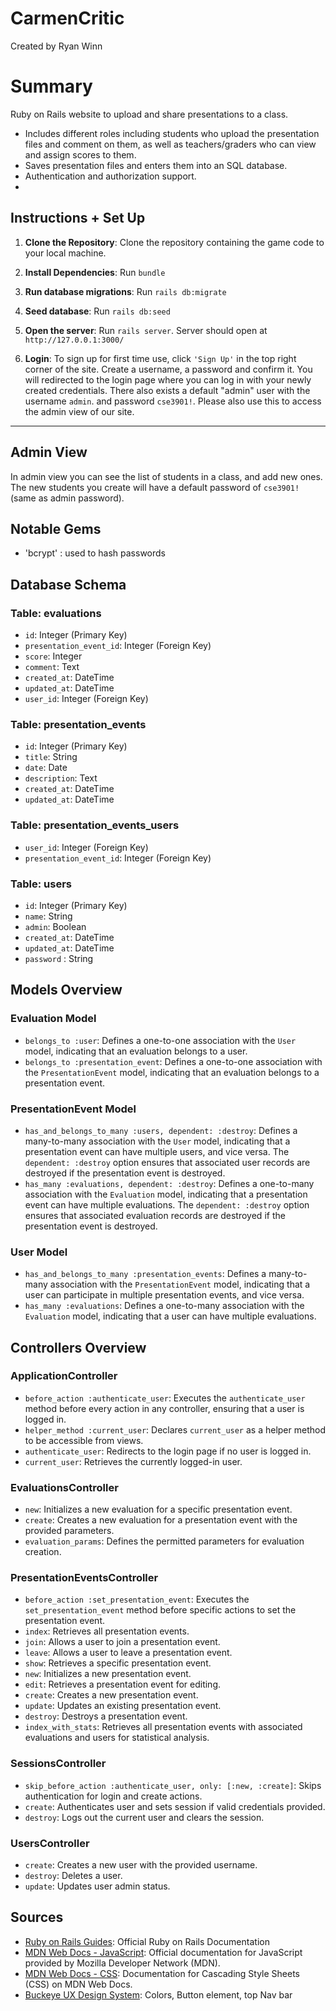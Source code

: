 # CarmenCritic

Created by Ryan Winn

# Summary

Ruby on Rails website to upload and share presentations to a class. 
- Includes different roles including students who upload the presentation files and comment on them, as well as teachers/graders who can view and assign scores to them.
- Saves presentation files and enters them into an SQL database.
- Authentication and authorization support.
- 

## Instructions + Set Up

1. **Clone the Repository**: Clone the repository containing the game code to your local machine.

2. **Install Dependencies**: Run ```bundle```

3. **Run database migrations**: Run ```rails db:migrate```

4. **Seed database**: Run ```rails db:seed```

5. **Open the server**: Run ```rails server```. Server should open at ```http://127.0.0.1:3000/```

6. **Login**: To sign up for first time use, click ```'Sign Up'``` in the top right corner of the site. Create a username, a password and confirm it. You will redirected to the login page where you can log in with your newly created credentials. There also exists a default "admin" user with the username ```admin```. and password ```cse3901!```. Please also use this to access the admin view of our site.

---

## Admin View
In admin view you can see the list of students in a class, and add new ones. The new students you create will have a default password of ```cse3901!``` (same as admin password).

## Notable Gems

- 'bcrypt' : used to hash passwords

## Database Schema

### Table: evaluations

- `id`: Integer (Primary Key)
- `presentation_event_id`: Integer (Foreign Key)
- `score`: Integer
- `comment`: Text
- `created_at`: DateTime
- `updated_at`: DateTime
- `user_id`: Integer (Foreign Key)

### Table: presentation_events

- `id`: Integer (Primary Key)
- `title`: String
- `date`: Date
- `description`: Text
- `created_at`: DateTime
- `updated_at`: DateTime

### Table: presentation_events_users

- `user_id`: Integer (Foreign Key)
- `presentation_event_id`: Integer (Foreign Key)

### Table: users

- `id`: Integer (Primary Key)
- `name`: String
- `admin`: Boolean
- `created_at`: DateTime
- `updated_at`: DateTime
- `password` : String

## Models Overview

### Evaluation Model

- `belongs_to :user`: Defines a one-to-one association with the `User` model, indicating that an evaluation belongs to a user.
- `belongs_to :presentation_event`: Defines a one-to-one association with the `PresentationEvent` model, indicating that an evaluation belongs to a presentation event.

### PresentationEvent Model

- `has_and_belongs_to_many :users, dependent: :destroy`: Defines a many-to-many association with the `User` model, indicating that a presentation event can have multiple users, and vice versa. The `dependent: :destroy` option ensures that associated user records are destroyed if the presentation event is destroyed.
- `has_many :evaluations, dependent: :destroy`: Defines a one-to-many association with the `Evaluation` model, indicating that a presentation event can have multiple evaluations. The `dependent: :destroy` option ensures that associated evaluation records are destroyed if the presentation event is destroyed.

### User Model

- `has_and_belongs_to_many :presentation_events`: Defines a many-to-many association with the `PresentationEvent` model, indicating that a user can participate in multiple presentation events, and vice versa.
- `has_many :evaluations`: Defines a one-to-many association with the `Evaluation` model, indicating that a user can have multiple evaluations.

## Controllers Overview

### ApplicationController

- `before_action :authenticate_user`: Executes the `authenticate_user` method before every action in any controller, ensuring that a user is logged in.
- `helper_method :current_user`: Declares `current_user` as a helper method to be accessible from views.
- `authenticate_user`: Redirects to the login page if no user is logged in.
- `current_user`: Retrieves the currently logged-in user.

### EvaluationsController

- `new`: Initializes a new evaluation for a specific presentation event.
- `create`: Creates a new evaluation for a presentation event with the provided parameters.
- `evaluation_params`: Defines the permitted parameters for evaluation creation.

### PresentationEventsController

- `before_action :set_presentation_event`: Executes the `set_presentation_event` method before specific actions to set the presentation event.
- `index`: Retrieves all presentation events.
- `join`: Allows a user to join a presentation event.
- `leave`: Allows a user to leave a presentation event.
- `show`: Retrieves a specific presentation event.
- `new`: Initializes a new presentation event.
- `edit`: Retrieves a presentation event for editing.
- `create`: Creates a new presentation event.
- `update`: Updates an existing presentation event.
- `destroy`: Destroys a presentation event.
- `index_with_stats`: Retrieves all presentation events with associated evaluations and users for statistical analysis.

### SessionsController

- `skip_before_action :authenticate_user, only: [:new, :create]`: Skips authentication for login and create actions.
- `create`: Authenticates user and sets session if valid credentials provided.
- `destroy`: Logs out the current user and clears the session.

### UsersController

- `create`: Creates a new user with the provided username.
- `destroy`: Deletes a user.
- `update`: Updates user admin status.

## Sources

- [Ruby on Rails Guides](https://guides.rubyonrails.org/): Official Ruby on Rails Documentation
- [MDN Web Docs - JavaScript](https://developer.mozilla.org/en-US/docs/Web/JavaScript): Official documentation for JavaScript provided by Mozilla Developer Network (MDN).
- [MDN Web Docs - CSS](https://developer.mozilla.org/en-US/docs/Web/CSS): Documentation for Cascading Style Sheets (CSS) on MDN Web Docs.
- [Buckeye UX Design System](https://bux.osu.edu/): Colors, Button element, top Nav bar
